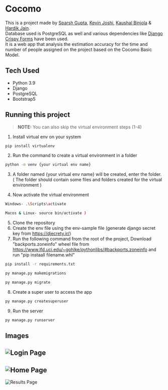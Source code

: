# Cocomo

This is a project made by [Sparsh Gupta](https://github.com/Sparsh1101), [Kevin Joshi](https://github.com/KevinJ-hub), [Kaushal Binjola](https://github.com/KaushalBinjola) & [Hardik Jain](https://github.com/hardikjain1708).  
Database used is PostgreSQL as well and various dependencies like [Django Crispy Forms](https://django-crispy-forms.readthedocs.io/en/latest/) have been used.  
It is a web app that analysis the estimation accuracy for the time and number of people assigned on the project based on the Cocomo Basic Model.  

## Tech Used

- Python 3.9
- Django
- PostgreSQL
- Bootstrap5

## Running this project  

> **NOTE:** You can also skip the virtual environment steps (1-4)

1. Install virtual env on your system
```bash
pip install virtualenv
```

2. Run the command to create a virtual environment in a folder
```bash
python -m venv {your virtual env name}
```

3. A folder named {your virtual env name} will be created, enter the folder. ( The folder should contain some files and folders created for the virtual environment )

4. Now activate the virtual environment
```bash
Windows- .\Scripts\activate
```

```bash
Macos & Linux- source bin/activate )
```

5. Clone the repository
6. Create the env file using the env-sample file (generate django secret key from https://djecrety.ir/)
7. Run the following command from the root of the project, Download "backports.zoneinfo" wheel file from https://www.lfd.uci.edu/~gohlke/pythonlibs/#backports.zoneinfo and run "pip instaall filename.whl"

```bash
pip install -r requirements.txt
```

```bash
py manage.py makemigrations
```

```bash
py manage.py migrate
```

8. Create a super user to access the app

```bash
py manage.py createsuperuser
```

9. Run the server
```bash
py manage.py runserver
```

## Images

![Login Page](screenshots/ss3.png)
---

![Home Page](screenshots/ss1.png)
---

![Results Page](screenshots/ss2.png)
